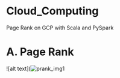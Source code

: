 # Cloud_Computing
Page Rank on GCP with Scala and PySpark
# A. Page Rank
![alt text](![prank_img1](https://user-images.githubusercontent.com/81246356/200151934-0bad9be0-a16b-4672-9790-779552f96fdb.jpg)

    
